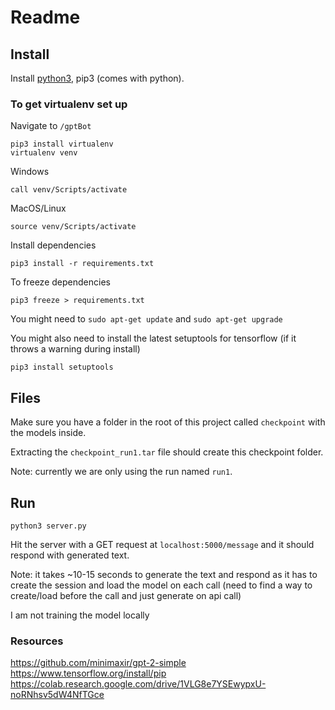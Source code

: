 # Readme

## Install

Install [python3](https://www.python.org/downloads/), pip3 (comes with python). 

### To get virtualenv set up

Navigate to `/gptBot`

	pip3 install virtualenv
	virtualenv venv
		
Windows
	
	call venv/Scripts/activate

MacOS/Linux

	source venv/Scripts/activate

Install dependencies

	pip3 install -r requirements.txt

To freeze dependencies

	pip3 freeze > requirements.txt


You might need to `sudo apt-get update` and `sudo apt-get upgrade`

You might also need to install the latest setuptools for tensorflow (if it throws a warning during install)

	pip3 install setuptools

## Files

Make sure you have a folder in the root of this project called `checkpoint` with the models inside.

Extracting the `checkpoint_run1.tar` file should create this checkpoint folder.

Note: currently we are only using the run named `run1`.

## Run

	python3 server.py

Hit the server with a GET request at `localhost:5000/message` and it should respond with generated text. 

Note: it takes ~10-15 seconds to generate the text and respond as it has to create the session and load the model on each call (need to find a way to create/load before the call and just generate on api call)

I am not training the model locally



### Resources
https://github.com/minimaxir/gpt-2-simple
https://www.tensorflow.org/install/pip
https://colab.research.google.com/drive/1VLG8e7YSEwypxU-noRNhsv5dW4NfTGce
